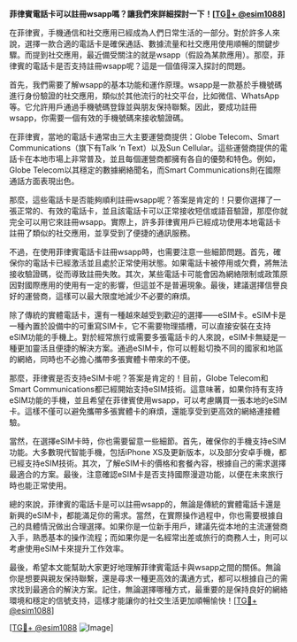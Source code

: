 **菲律賓電話卡可以註冊wsapp嗎？讓我們來詳細探討一下！[[TG💪+ @esim1088](https://t.me/s/esim1088)]**

在菲律賓，手機通信和社交應用已經成為人們日常生活的一部分。對於許多人來說，選擇一款合適的電話卡是確保通話、數據流量和社交應用使用順暢的關鍵步驟。而提到社交應用，最近備受關注的就是wsapp（假設為某款應用）。那麼，菲律賓的電話卡是否支持註冊wsapp呢？這是一個值得深入探討的問題。

首先，我們需要了解wsapp的基本功能和運作原理。wsapp是一款基於手機號碼進行身份驗證的社交應用，類似於其他流行的社交平台，比如微信、WhatsApp等。它允許用戶通過手機號碼登錄並與朋友保持聯繫。因此，要成功註冊wsapp，你需要一個有效的手機號碼來接收驗證碼。

在菲律賓，當地的電話卡通常由三大主要運營商提供：Globe Telecom、Smart Communications（旗下有Talk ‘n Text）以及Sun Cellular。這些運營商提供的電話卡在本地市場上非常普及，並且每個運營商都擁有各自的優勢和特色。例如，Globe Telecom以其穩定的數據網絡聞名，而Smart Communications則在國際通話方面表現出色。

那麼，這些電話卡是否能夠順利註冊wsapp呢？答案是肯定的！只要你選擇了一張正常的、有效的電話卡，並且該電話卡可以正常接收短信或語音驗證，那麼你就完全可以用它來註冊wsapp。實際上，許多菲律賓用戶已經成功使用本地電話卡註冊了類似的社交應用，並享受到了便捷的通訊服務。

不過，在使用菲律賓電話卡註冊wsapp時，也需要注意一些細節問題。首先，確保你的電話卡已經激活並且處於正常使用狀態。如果電話卡被停用或欠費，將無法接收驗證碼，從而導致註冊失敗。其次，某些電話卡可能會因為網絡限制或政策原因對國際應用的使用有一定的影響，但這並不是普遍現象。最後，建議選擇信譽良好的運營商，這樣可以最大限度地減少不必要的麻煩。

除了傳統的實體電話卡，還有一種越來越受到歡迎的選擇——eSIM卡。eSIM卡是一種內置於設備中的可重寫SIM卡，它不需要物理插槽，可以直接安裝在支持eSIM功能的手機上。對於經常旅行或需要多張電話卡的人來說，eSIM卡無疑是一種更加靈活且便捷的解決方案。通過eSIM卡，你可以輕鬆切換不同的國家和地區的網絡，同時也不必擔心攜帶多張實體卡帶來的不便。

那麼，菲律賓是否支持eSIM卡呢？答案是肯定的！目前，Globe Telecom和Smart Communications都已經開始支持eSIM技術。這意味著，如果你持有支持eSIM功能的手機，並且希望在菲律賓使用wsapp，可以考慮購買一張本地的eSIM卡。這樣不僅可以避免攜帶多張實體卡的麻煩，還能享受到更高效的網絡連接體驗。

當然，在選擇eSIM卡時，你也需要留意一些細節。首先，確保你的手機支持eSIM功能。大多數現代智能手機，包括iPhone XS及更新版本，以及部分安卓手機，都已經支持eSIM技術。其次，了解eSIM卡的價格和套餐內容，根據自己的需求選擇最適合的方案。最後，注意確認eSIM卡是否支持國際漫遊功能，以便在未來旅行時也能正常使用。

總的來說，菲律賓的電話卡是可以註冊wsapp的，無論是傳統的實體電話卡還是新興的eSIM卡，都能滿足你的需求。當然，在實際操作過程中，你也需要根據自己的具體情況做出合理選擇。如果你是一位新手用戶，建議先從本地的主流運營商入手，熟悉基本的操作流程；而如果你是一名經常出差或旅行的商務人士，則可以考慮使用eSIM卡來提升工作效率。

最後，希望本文能幫助大家更好地理解菲律賓電話卡與wsapp之間的關係。無論你是想要與親友保持聯繫，還是尋求一種更高效的溝通方式，都可以根據自己的需求找到最適合的解決方案。記住，無論選擇哪種方式，最重要的是保持良好的網絡環境和穩定的信號支持，這樣才能讓你的社交生活更加順暢愉快！[[TG💪+ @esim1088](https://t.me/s/esim1088)]

[[TG💪+ @esim1088](https://t.me/s/esim1088) ![Image](https://i.postimg.cc/4NQfJmqS/Snipaste-2025-05-13-00-14-12.png)]